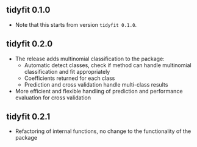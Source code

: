 ## tidyfit 0.1.0

- Note that this starts from version `tidyfit 0.1.0`.

## tidyfit 0.2.0

- The release adds multinomial classification to the package:
  - Automatic detect classes, check if method can handle multinomial classification and fit appropriately
  - Coefficients returned for each class
  - Prediction and cross validation handle multi-class results
- More efficient and flexible handling of prediction and performance evaluation for cross validation

## tidyfit 0.2.1

- Refactoring of internal functions, no change to the functionality of the package
